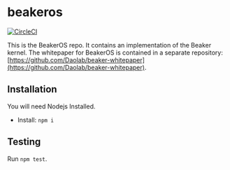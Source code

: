 # beakeros
[![CircleCI](https://circleci.com/gh/Daolab/beakeros.svg?style=svg&circle-token=03f33d77aa4de144ba10274b9e4020ffb82f7c95)](https://circleci.com/gh/Daolab/beakeros)

This is the BeakerOS repo. It contains an implementation of the Beaker kernel.
The whitepaper for BeakerOS is contained in a separate repository:
[https://github.com/Daolab/beaker-whitepaper](https://github.com/Daolab/beaker-whitepaper).

## Installation

You will need Nodejs Installed.

* Install: `npm i`

## Testing

Run `npm test`.
